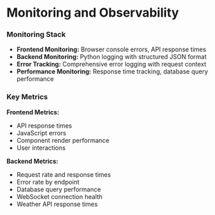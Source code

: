 # Monitoring and Observability

### Monitoring Stack

- **Frontend Monitoring:** Browser console errors, API response times
- **Backend Monitoring:** Python logging with structured JSON format
- **Error Tracking:** Comprehensive error logging with request context
- **Performance Monitoring:** Response time tracking, database query performance

### Key Metrics

**Frontend Metrics:**
- API response times
- JavaScript errors
- Component render performance
- User interactions

**Backend Metrics:**
- Request rate and response times
- Error rate by endpoint
- Database query performance
- WebSocket connection health
- Weather API response times
